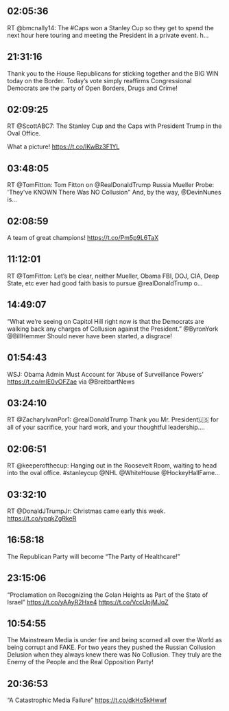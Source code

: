 ## 02:05:36
RT @bmcnally14: The #Caps won a Stanley Cup so they get to spend the next hour here touring and meeting the President in a private event. h…
## 21:31:16
Thank you to the House Republicans for sticking together and the BIG WIN today on the Border. Today’s vote simply reaffirms Congressional Democrats are the party of Open Borders, Drugs and Crime!
## 02:09:25
RT @ScottABC7: The Stanley Cup and the Caps with President Trump in the Oval Office.

What a picture! https://t.co/lKwBz3F1YL
## 03:48:05
RT @TomFitton: Tom Fitton on @RealDonaldTrump Russia Mueller Probe: 'They've KNOWN There Was NO Collusion" And, by the way, @DevinNunes is…
## 02:08:59
A team of great champions! https://t.co/Pm5p9L6TaX
## 11:12:01
RT @TomFitton: Let’s be clear, neither Mueller, Obama FBI, DOJ, CIA, Deep State, etc ever had good faith basis to pursue @realDonaldTrump o…
## 14:49:07
“What we’re seeing on Capitol Hill right now is that the Democrats are walking back any charges of Collusion against the President.” @ByronYork @BillHemmer Should never have been started, a disgrace!
## 01:54:43
WSJ: Obama Admin Must Account for ‘Abuse of Surveillance Powers’ https://t.co/mIE0vOFZae via @BreitbartNews
## 03:24:10
RT @ZacharyIvanPor1: @realDonaldTrump Thank you Mr. President🇺🇸 for all of your sacrifice, your hard work, and your thoughtful leadership.…
## 02:06:51
RT @keeperofthecup: Hanging out in the Roosevelt Room, waiting to head into the oval office.  #stanleycup @NHL @WhiteHouse @HockeyHallFame…
## 03:32:10
RT @DonaldJTrumpJr: Christmas came early this week. https://t.co/ypqkZgRkeR
## 16:58:18
The Republican Party will become “The Party of Healthcare!”
## 23:15:06
“Proclamation on Recognizing the Golan Heights as Part of the State of Israel” https://t.co/yAAyR2Hxe4 https://t.co/VccUpjMJqZ
## 10:54:55
The Mainstream Media is under fire and being scorned all over the World as being corrupt and FAKE. For two years they pushed the Russian Collusion Delusion when they always knew there was No Collusion. They truly are the Enemy of the People and the Real Opposition Party!
## 20:36:53
“A Catastrophic Media Failure” https://t.co/dkHo5kHwwf
